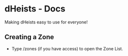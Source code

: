 # dHeists - Docs
Making dHeists easy to use for everyone!

## Creating a Zone
- Type /zones (if you have access) to open the Zone List.
